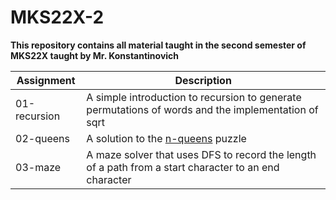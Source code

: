 # MKS22X-2
**This repository contains all material taught in the second semester of MKS22X taught by Mr. Konstantinovich**

| Assignment  | Description |
| ----------- | ----------- |
| 01-recursion| A simple introduction to recursion to generate permutations of words and the implementation of sqrt |
| 02-queens   | A solution to the [n-queens](https://en.wikipedia.org/wiki/Eight_queens_puzzle) puzzle |
| 03-maze     | A maze solver that uses DFS to record the length of a path from a start character to an end character |